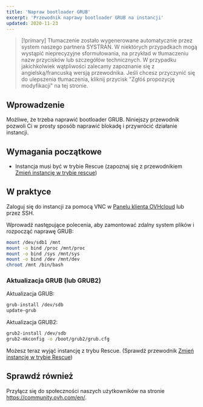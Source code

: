 ```yaml
---
title: 'Napraw bootloader GRUB'
excerpt: 'Przewodnik naprawy bootloader GRUB na instancji'
updated: 2020-11-23
---
```


> [!primary]
> Tłumaczenie zostało wygenerowane automatycznie przez system naszego partnera SYSTRAN. W niektórych przypadkach mogą wystąpić nieprecyzyjne sformułowania, na przykład w tłumaczeniu nazw przycisków lub szczegółów technicznych. W przypadku jakichkolwiek wątpliwości zalecamy zapoznanie się z angielską/francuską wersją przewodnika. Jeśli chcesz przyczynić się do ulepszenia tłumaczenia, kliknij przycisk "Zgłóś propozycję modyfikacji" na tej stronie.
>

## Wprowadzenie

Możliwe, że trzeba naprawić bootloader GRUB. Niniejszy przewodnik pozwoli Ci w prosty sposób naprawić blokadę i przywrócić działanie instancji.

## Wymagania początkowe

- Instancja musi być w trybie Rescue (zapoznaj się z przewodnikiem [Zmień instancję w trybie rescue](/pages/public_cloud/compute/put_an_instance_in_rescue_mode))

## W praktyce

Zaloguj się do instancji za pomocą VNC w [Panelu klienta OVHcloud](/links/manager) lub przez SSH.

Wprowadź następujące polecenia, aby zamontować zdalny system plików i rozpocząć naprawę GRUB:

```sh
mount /dev/sdb1 /mnt
mount -o bind /proc /mnt/proc
mount -o bind /sys /mnt/sys
mount -o bind /dev /mnt/dev
chroot /mnt /bin/bash
```

### Aktualizacja GRUB (lub GRUB2)

Aktualizacja GRUB:

```sh
grub-install /dev/sdb
update-grub
```

Aktualizacja GRUB2:

```sh
grub2-install /dev/sdb
grub2-mkconfig -o /boot/grub2/grub.cfg
```

Możesz teraz wyjąć instancję z trybu Rescue. (Sprawdź przewodnik [Zmień instancję w trybie Rescue](/pages/public_cloud/compute/put_an_instance_in_rescue_mode))

## Sprawdź również

Przyłącz się do społeczności naszych użytkowników na stronie <https://community.ovh.com/en/>.